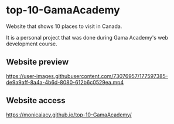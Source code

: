 # top-10-GamaAcademy
Website that shows 10 places to visit in Canada.

It is a personal project that was done during Gama Academy's web development course.

## Website preview
https://user-images.githubusercontent.com/73076957/177597385-de9a9aff-8a4a-4b6d-8080-612b6c0529ea.mp4

## Website access
https://monicaiacy.github.io/top-10-GamaAcademy/

